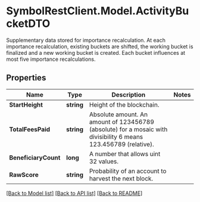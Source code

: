 # SymbolRestClient.Model.ActivityBucketDTO
Supplementary data stored for importance recalculation. At each importance recalculation, existing buckets are shifted, the working bucket is finalized and a new working bucket is created. Each bucket influences at most five importance recalculations. 

## Properties

Name | Type | Description | Notes
------------ | ------------- | ------------- | -------------
**StartHeight** | **string** | Height of the blockchain. | 
**TotalFeesPaid** | **string** | Absolute amount. An amount of 123456789 (absolute) for a mosaic with divisibility 6 means 123.456789 (relative). | 
**BeneficiaryCount** | **long** | A number that allows uint 32 values. | 
**RawScore** | **string** | Probability of an account to harvest the next block. | 

[[Back to Model list]](../README.md#documentation-for-models) [[Back to API list]](../README.md#documentation-for-api-endpoints) [[Back to README]](../README.md)

